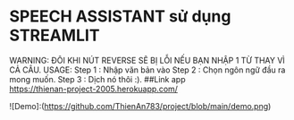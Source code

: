 # SPEECH ASSISTANT sử dụng STREAMLIT
WARNING: ĐÔI KHI NÚT REVERSE SẼ BỊ LỖI NẾU BẠN NHẬP 1 TỪ THAY VÌ CẢ CÂU.
USAGE:
Step 1 : Nhập văn bản vào
Step 2 : Chọn ngôn ngữ đầu ra mong muốn.
Step 3 : Dịch nó thôi :).
##Link app <br>
https://thienan-project-2005.herokuapp.com/

![Demo]:(https://github.com/ThienAn783/project/blob/main/demo.png)
